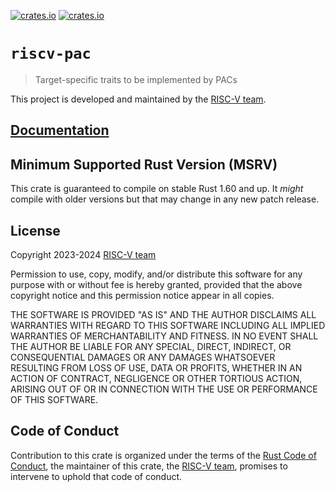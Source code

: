 [![crates.io](https://img.shields.io/crates/d/riscv-pac.svg)](https://crates.io/crates/riscv-pac)
[![crates.io](https://img.shields.io/crates/v/riscv-pac.svg)](https://crates.io/crates/riscv-pac)

# `riscv-pac`

> Target-specific traits to be implemented by PACs

This project is developed and maintained by the [RISC-V team][team].

## [Documentation](https://docs.rs/crate/riscv-pac)

## Minimum Supported Rust Version (MSRV)

This crate is guaranteed to compile on stable Rust 1.60 and up. It *might*
compile with older versions but that may change in any new patch release.

## License

Copyright 2023-2024 [RISC-V team][team]

Permission to use, copy, modify, and/or distribute this software for any purpose
with or without fee is hereby granted, provided that the above copyright notice
and this permission notice appear in all copies.

THE SOFTWARE IS PROVIDED "AS IS" AND THE AUTHOR DISCLAIMS ALL WARRANTIES WITH
REGARD TO THIS SOFTWARE INCLUDING ALL IMPLIED WARRANTIES OF MERCHANTABILITY AND
FITNESS. IN NO EVENT SHALL THE AUTHOR BE LIABLE FOR ANY SPECIAL, DIRECT,
INDIRECT, OR CONSEQUENTIAL DAMAGES OR ANY DAMAGES WHATSOEVER RESULTING FROM LOSS
OF USE, DATA OR PROFITS, WHETHER IN AN ACTION OF CONTRACT, NEGLIGENCE OR OTHER
TORTIOUS ACTION, ARISING OUT OF OR IN CONNECTION WITH THE USE OR PERFORMANCE OF
THIS SOFTWARE.

## Code of Conduct

Contribution to this crate is organized under the terms of the [Rust Code of
Conduct][CoC], the maintainer of this crate, the [RISC-V team][team], promises
to intervene to uphold that code of conduct.

[CoC]: ../CODE_OF_CONDUCT.md
[team]: https://github.com/rust-embedded/wg#the-risc-v-team
